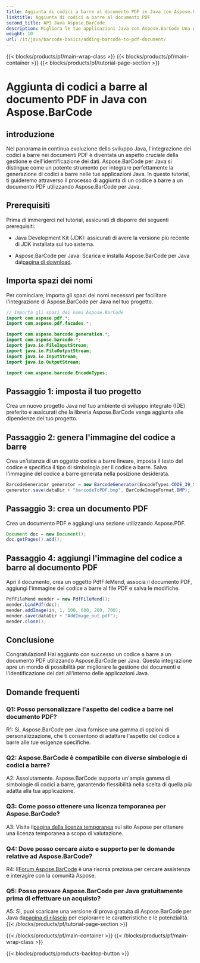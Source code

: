 ```yaml
---
title: Aggiunta di codici a barre al documento PDF in Java con Aspose.BarCode
linktitle: Aggiunta di codici a barre al documento PDF
second_title: API Java Aspose.BarCode
description: Migliora le tue applicazioni Java con Aspose.BarCode Una guida passo passo per aggiungere codici a barre ai documenti PDF.
weight: 10
url: /it/java/barcode-basics/adding-barcode-to-pdf-document/
---
```


{{< blocks/products/pf/main-wrap-class >}}
{{< blocks/products/pf/main-container >}}
{{< blocks/products/pf/tutorial-page-section >}}

# Aggiunta di codici a barre al documento PDF in Java con Aspose.BarCode

## introduzione

Nel panorama in continua evoluzione dello sviluppo Java, l'integrazione dei codici a barre nei documenti PDF è diventata un aspetto cruciale della gestione e dell'identificazione dei dati. Aspose.BarCode per Java si distingue come un potente strumento per integrare perfettamente la generazione di codici a barre nelle tue applicazioni Java. In questo tutorial, ti guideremo attraverso il processo di aggiunta di un codice a barre a un documento PDF utilizzando Aspose.BarCode per Java.

## Prerequisiti

Prima di immergerci nel tutorial, assicurati di disporre dei seguenti prerequisiti:

- Java Development Kit (JDK): assicurati di avere la versione più recente di JDK installata sul tuo sistema.

-  Aspose.BarCode per Java: Scarica e installa Aspose.BarCode per Java dal[pagina di download](https://releases.aspose.com/barcode/java/).

## Importa spazi dei nomi

Per cominciare, importa gli spazi dei nomi necessari per facilitare l'integrazione di Aspose.BarCode per Java nel tuo progetto.

```java
// Importa gli spazi dei nomi Aspose.BarCode
import com.aspose.pdf.*;
import com.aspose.pdf.facades.*;

import com.aspose.barcode.generation.*;
import com.aspose.barcode.*;
import java.io.FileInputStream;
import java.io.FileOutputStream;
import java.io.InputStream;
import java.io.OutputStream;

import com.aspose.barcode.EncodeTypes;
```

## Passaggio 1: imposta il tuo progetto

Crea un nuovo progetto Java nel tuo ambiente di sviluppo integrato (IDE) preferito e assicurati che la libreria Aspose.BarCode venga aggiunta alle dipendenze del tuo progetto.

## Passaggio 2: genera l'immagine del codice a barre

Crea un'istanza di un oggetto codice a barre lineare, imposta il testo del codice e specifica il tipo di simbologia per il codice a barre. Salva l'immagine del codice a barre generata nella posizione desiderata.

```java
BarcodeGenerator generator = new BarcodeGenerator(EncodeTypes.CODE_39_STANDARD, "1234567");
generator.save(dataDir + "barcodeToPDF.bmp", BarCodeImageFormat.BMP);
```

## Passaggio 3: crea un documento PDF

Crea un documento PDF e aggiungi una sezione utilizzando Aspose.PDF.

```java
Document doc = new Document();
doc.getPages().add();
```

## Passaggio 4: aggiungi l'immagine del codice a barre al documento PDF

Apri il documento, crea un oggetto PdfFileMend, associa il documento PDF, aggiungi l'immagine del codice a barre al file PDF e salva le modifiche.

```java
PdfFileMend mender = new PdfFileMend();
mender.bindPdf(doc);
mender.addImage(in, 1, 100, 600, 200, 700);
mender.save(dataDir + "AddImage_out.pdf");
mender.close();
```

## Conclusione

Congratulazioni! Hai aggiunto con successo un codice a barre a un documento PDF utilizzando Aspose.BarCode per Java. Questa integrazione apre un mondo di possibilità per migliorare la gestione dei documenti e l'identificazione dei dati all'interno delle applicazioni Java.

## Domande frequenti

### Q1: Posso personalizzare l'aspetto del codice a barre nel documento PDF?

R1: Sì, Aspose.BarCode per Java fornisce una gamma di opzioni di personalizzazione, che ti consentono di adattare l'aspetto del codice a barre alle tue esigenze specifiche.

### Q2: Aspose.BarCode è compatibile con diverse simbologie di codici a barre?

A2: Assolutamente. Aspose.BarCode supporta un'ampia gamma di simbologie di codici a barre, garantendo flessibilità nella scelta di quella più adatta alla tua applicazione.

### Q3: Come posso ottenere una licenza temporanea per Aspose.BarCode?

 A3: Visita il[pagina della licenza temporanea](https://purchase.aspose.com/temporary-license/) sul sito Aspose per ottenere una licenza temporanea a scopo di valutazione.

### Q4: Dove posso cercare aiuto e supporto per le domande relative ad Aspose.BarCode?

 R4: Il[Forum Aspose.BarCode](https://forum.aspose.com/c/barcode/13) è una risorsa preziosa per cercare assistenza e interagire con la comunità Aspose.

### Q5: Posso provare Aspose.BarCode per Java gratuitamente prima di effettuare un acquisto?

 A5: Sì, puoi scaricare una versione di prova gratuita di Aspose.BarCode per Java da[pagina di rilascio](https://releases.aspose.com/) per esplorarne le caratteristiche e le potenzialità.
{{< /blocks/products/pf/tutorial-page-section >}}

{{< /blocks/products/pf/main-container >}}
{{< /blocks/products/pf/main-wrap-class >}}

{{< blocks/products/products-backtop-button >}}
